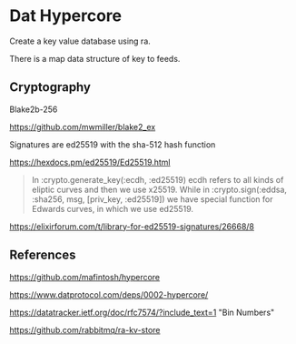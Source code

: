 # Dat Hypercore

Create a key value database using ra.

There is a map data structure of key to feeds.

## Cryptography

Blake2b-256

https://github.com/mwmiller/blake2_ex

Signatures are ed25519 with the sha-512 hash function

https://hexdocs.pm/ed25519/Ed25519.html

> In :crypto.generate_key(:ecdh, :ed25519) ecdh refers to all kinds of eliptic curves and then we use x25519. While in :crypto.sign(:eddsa, :sha256, msg, [priv_key, :ed25519]) we have special function for Edwards curves, in which we use ed25519.

https://elixirforum.com/t/library-for-ed25519-signatures/26668/8

## References

https://github.com/mafintosh/hypercore

https://www.datprotocol.com/deps/0002-hypercore/

https://datatracker.ietf.org/doc/rfc7574/?include_text=1 "Bin Numbers"

https://github.com/rabbitmq/ra-kv-store

